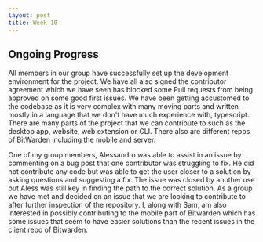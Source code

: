 ```yaml
---
layout: post
title: Week 10
---
```


## Ongoing Progress
All members in our group have successfully set up the development environment for the project. We have all also signed the contributor agreement which we have seen has blocked some Pull requests from being approved on some good first issues. We have been getting accustomed to the codebase as it is very complex with many moving parts and written mostly in a language that we don't have much experience with, typescript. There are many parts of the project that we can contribute to such as the desktop app, website, web extension or CLI. There also are different repos of BitWarden including the mobile and server. 
<!--more-->

One of my group members, Alessandro was able to assist in an issue by commenting on a bug post that one contributor was struggling to fix. He did not contribute any code but was able to get the user closer to a solution by asking questions and suggesting a fix. The issue was closed by another use but Aless was still key in finding the path to the correct solution. As a group we have met and decided on an issue that we are looking to contribute to after further inspection of the repository. I, along with Sam, am also interested in possibly contributing to the mobile part of Bitwarden which has some issues that seem to have easier solutions than the recent issues in the client repo of Bitwarden.


